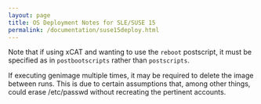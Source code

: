 ```yaml
---
layout: page
title: OS Deployment Notes for SLE/SUSE 15
permalink: /documentation/suse15deploy.html
---
```


Note that if using xCAT and wanting to use the `reboot` postscript, it must be specified as
in `postbootscripts` rather than `postscripts`.

If executing genimage multiple times, it may be required to delete the image between runs. This
is due to certain assumptions that, among other things, could erase /etc/passwd without
recreating the pertinent accounts.

